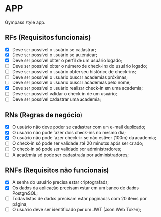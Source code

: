 # APP

Gympass style app.

## RFs (Requisitos funcionais)

- [x] Deve ser possível o usuário se cadastrar;
- [x] Deve ser possível o usuário se autenticar;
- [x] Deve ser possível obter o perfil de um usuário logado;
- [ ] Deve ser possível obter o número de check-ins do usuário logado;
- [ ] Deve ser possível o usuário obter seu histórico de check-ins;
- [ ] Deve ser possível o usuário buscar academias próximas;
- [ ] Deve ser possível o usuário buscar academias pelo nome;
- [x] Deve ser possível o usuário realizar check-in em uma academia;
- [ ] Deve ser possível validar o check-in de um usuário;
- [ ] Deve ser possível cadastrar uma academia;

## RNs (Regras de negócio)

- [x] O usuário não deve poder se cadastrar com um e-mail duplicado;
- [x] O usuário não pode fazer dois check-ins no mesmo dia;
- [x] O usuário não pode fazer check-in se não estiver (100m) da academia;
- [ ] O check-in só pode ser validade até 20 minutos após ser criado;
- [ ] O check-in só pode ser validado por administradores;
- [ ] A academia só pode ser cadastrada por administradores;

## RNFs (Requisitos não funcionais)

- [x] A senha do usuário precisa estar criptografada;
- [x] Os dados da aplicação precisam estar em um banco de dados PostgreSQL;
- [ ] Todas listas de dados precisam estar paginadas com 20 items por página;
- [ ] O usuário deve ser identificado por um JWT (Json Web Token);
